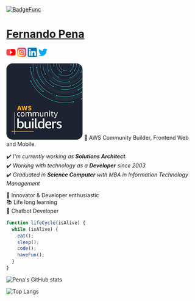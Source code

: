 
[![BadgeFunc](https://img.shields.io/badge/Developer-Solutions%20Architect-brightgreen)](https://main.d3f45tra2c7p3o.amplifyapp.com/)

# [Fernando Pena](https://pena.rocks/)

[![Youtube](/_docs/youtube_24.png)](https://www.youtube.com/penarocks)
[![Instagram](/_docs/insta_24.png)](https://www.instagram.com/pena.rocks/)
[![LinkedIn](/_docs/linkedin_24.png)](https://www.linkedin.com/in/nandopena/)
[![Twitter](/_docs/twitter_24.png)](https://twitter.com/nandopena)

![AwsCommunityBuilder](/_docs/awscommunitybuilder.png)
:rocket: AWS Community Builder, Frontend Web and Mobile.

:heavy_check_mark: *I'm currently working as **Solutions Architect**.*  
:heavy_check_mark: *Working with technology as a **Developer** since 2003.*  
:heavy_check_mark: *Graduated in **Science Computer** with MBA in Information Technology Management*  



:rocket: Innovator & Developer enthusiastic  
:books: Life long learning  
:speak_no_evil: Chatbot Developer  

```javascript
function lifeCycle(isAlive) {
  while (isAlive) {
    eat();
    sleep();
    code();
    haveFun();
  } 
}
```

![Pena's GitHub stats](https://github-readme-stats.vercel.app/api?username=penadev&hide=prs,issues&count_private=true&show_icons=true&theme=blue-green)

![Top Langs](https://github-readme-stats.vercel.app/api/top-langs/?username=penadev&theme=blue-green&count_private=true)
